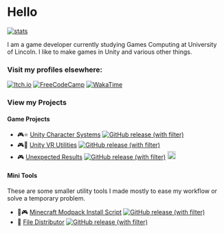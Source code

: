 # Hello

[![stats](https://github-readme-stats-delta-woad.vercel.app/api/top-langs/?username=loganator956&layout=donut&hide_border=true&langs_count=6&theme=transparent)](https://github.com/anuraghazra/github-readme-stats)

I am a game developer currently studying Games Computing at University of Lincoln. I like to make games in Unity and various other things. 

### Visit my profiles elsewhere:

[![Itch.io](https://img.shields.io/badge/Itch-%23FF0B34.svg?style=for-the-badge&logo=Itch.io&logoColor=white)](https://namesnotsteve.itch.io)
[![FreeCodeCamp](https://img.shields.io/badge/Freecodecamp-%23123.svg?&style=for-the-badge&logo=freecodecamp&logoColor=green)](https://www.freecodecamp.org/fcc54608d7e-b293-40fb-ba09-ac45be223b8c)
[![WakaTime](https://img.shields.io/badge/WakaTime-grey?style=for-the-badge&logo=WakaTime)](https://wakatime.com/@loganator956)

### View my Projects

#### Game Projects

- 🎮⭐ [Unity Character Systems](https://github.com/loganator956/Character-Systems) [![GitHub release (with filter)](https://img.shields.io/github/v/release/loganator956/Character-Systems)](https://github.com/loganator956/Character-Systems/releases/latest)
- 🎮🚧 [Unity VR Utilities](https://github.com/loganator956/unity-vr-utilities) [![GitHub release (with filter)](https://img.shields.io/github/v/release/loganator956/unity-vr-utilities)](https://github.com/loganator956/unity-vr-utilities/releases/latest) 
- 🎮 [Unexpected Results](https://github.com/loganator956/unexpected-results) [![GitHub release (with filter)](https://img.shields.io/github/v/release/loganator956/unexpected-results)](https://github.com/loganator956/unexpected-results/releases/latest) <a href="https://tortoisesystem.itch.io/unexpected-results"><img height="19" src="https://img.shields.io/badge/Itch-%23FF0B34.svg?style=for-the-badge&logo=Itch.io&logoColor=white"></a>

#### Mini Tools

These are some smaller utility tools I made mostly to ease my workflow or solve a temporary problem.

- 🔨🎮 [Minecraft Modpack Install Script](https://github.com/loganator956/mc-autosetup) [![GitHub release (with filter)](https://img.shields.io/github/v/release/loganator956/mc-autosetup)](https://github.com/loganator956/mc-autosetup/releases/latest)
- 🔨 [File Distributor](https://github.com/loganator956/file-distributor) [![GitHub release (with filter)](https://img.shields.io/github/v/release/loganator956/file-distributor)](https://github.com/loganator956/file-distributor/releases/latest)
